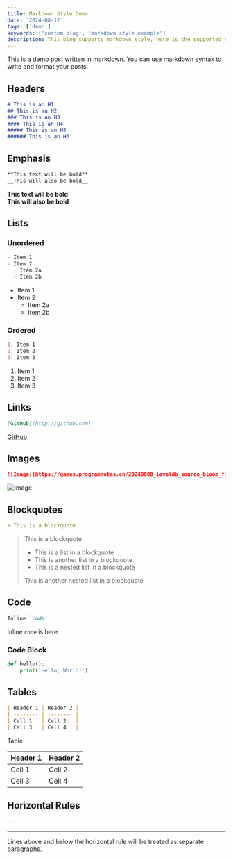 ```yaml
---
title: Markdown Style Demo
date: '2024-08-12'
tags: ['demo']
keywords: ['custom blog', 'markdown style example']
description: This blog supports markdown style, here is the supported style display. You can use markdown syntax such as title, emphasis, list, link, image, quote, code, table, horizontal rule, etc.
---
```


This is a demo post written in markdown. You can use markdown syntax to write and format your posts.

## Headers

```markdown
# This is an H1
## This is an H2
### This is an H3
#### This is an H4
##### This is an H5
###### This is an H6
```

## Emphasis

```markdown
**This text will be bold**
__This will also be bold__
```

**This text will be bold**  
__This will also be bold__

## Lists

### Unordered

```markdown
- Item 1
- Item 2
  - Item 2a
  - Item 2b
```

- Item 1
- Item 2
  - Item 2a
  - Item 2b

### Ordered
    
```markdown
1. Item 1
2. Item 2
3. Item 3
```

1. Item 1
2. Item 2
3. Item 3

## Links

```markdown
[GitHub](http://github.com)
```

[GitHub](http://github.com)

## Images

```markdown
![Image](https://games.programnotes.cn/20240808_leveldb_source_bloom_filter_visualization.png/webp1600)
```

![Image](https://games.programnotes.cn/20240808_leveldb_source_bloom_filter_visualization.png/webp1600)

## Blockquotes

```markdown
> This is a blockquote
```

> This is a blockquote
> - This is a list in a blockquote
> - This is another list in a blockquote
> - This is a nested list in a blockquote
> 
> This is another nested list in a blockquote

## Code

```markdown
Inline `code`
```

Inline `code` is here.

### Code Block

```python
def hello():
    print('Hello, World!')
```

## Tables

```markdown
| Header 1 | Header 2 |
| -------- | -------- |
| Cell 1   | Cell 2   |
| Cell 3   | Cell 4   |
```

Table: 

| Header 1 | Header 2 |
| -------- | -------- |
| Cell 1   | Cell 2   |
| Cell 3   | Cell 4   |


## Horizontal Rules

```markdown
---
```

---

Lines above and below the horizontal rule will be treated as separate paragraphs.